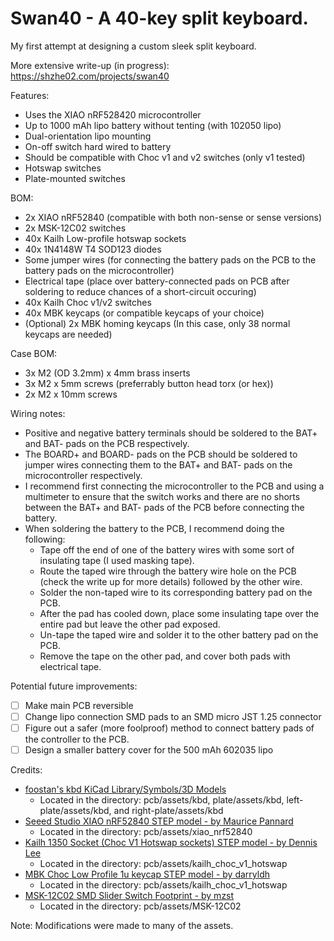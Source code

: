 # Swan40 - A 40-key split keyboard.

My first attempt at designing a custom sleek split keyboard.

More extensive write-up (in progress): https://shzhe02.com/projects/swan40

Features:
- Uses the XIAO nRF528420 microcontroller
- Up to 1000 mAh lipo battery without tenting (with 102050 lipo)
- Dual-orientation lipo mounting
- On-off switch hard wired to battery
- Should be compatible with Choc v1 and v2 switches (only v1 tested)
- Hotswap switches
- Plate-mounted switches

BOM:
- 2x XIAO nRF52840 (compatible with both non-sense or sense versions)
- 2x MSK-12C02 switches
- 40x Kailh Low-profile hotswap sockets
- 40x 1N4148W T4 SOD123 diodes
- Some jumper wires (for connecting the battery pads on the PCB to the battery pads on the microcontroller)
- Electrical tape (place over battery-connected pads on PCB after soldering to reduce chances of a short-circuit occuring)
- 40x Kailh Choc v1/v2 switches
- 40x MBK keycaps (or compatible keycaps of your choice)
- (Optional) 2x MBK homing keycaps (In this case, only 38 normal keycaps are needed)

Case BOM:
- 3x M2 (OD 3.2mm) x 4mm brass inserts
- 3x M2 x 5mm screws (preferrably button head torx (or hex))
- 2x M2 x 10mm screws

Wiring notes:
- Positive and negative battery terminals should be soldered to the BAT+ and BAT- pads on the PCB respectively.
- The BOARD+ and BOARD- pads on the PCB should be soldered to jumper wires connecting them to the BAT+ and BAT- pads on the microcontroller respectively.
- I recommend first connecting the microcontroller to the PCB and using a multimeter to ensure that the switch works and there are no shorts between the BAT+ and BAT- pads of the PCB before connecting the battery.
- When soldering the battery to the PCB, I recommend doing the following:
  - Tape off the end of one of the battery wires with some sort of insulating tape (I used masking tape).
  - Route the taped wire through the battery wire hole on the PCB (check the write up for more details) followed by the other wire.
  - Solder the non-taped wire to its corresponding battery pad on the PCB.
  - After the pad has cooled down, place some insulating tape over the entire pad but leave the other pad exposed.
  - Un-tape the taped wire and solder it to the other battery pad on the PCB.
  - Remove the tape on the other pad, and cover both pads with electrical tape.

Potential future improvements:
- [ ] Make main PCB reversible
- [ ] Change lipo connection SMD pads to an SMD micro JST 1.25 connector
- [ ] Figure out a safer (more foolproof) method to connect battery pads of the controller to the PCB.
- [ ] Design a smaller battery cover for the 500 mAh 602035 lipo

Credits:
- [foostan's kbd KiCad Library/Symbols/3D Models](https://github.com/foostan/kbd/tree/crkbd4)
    - Located in the directory: pcb/assets/kbd, plate/assets/kbd, left-plate/assets/kbd, and right-plate/assets/kbd
- [Seeed Studio XIAO nRF52840 STEP model - by Maurice Pannard](https://grabcad.com/library/seeed-studio-xiao-nrf52840-sense-1)
    - Located in the directory: pcb/assets/xiao_nrf52840
- [Kailh 1350 Socket (Choc V1 Hotswap sockets) STEP model - by Dennis Lee](https://grabcad.com/library/kailh-1350-socket-2)
    - Located in the directory: pcb/assets/kailh_choc_v1_hotswap
- [MBK Choc Low Profile 1u keycap STEP model - by darryldh](https://www.thingiverse.com/thing:4564253)
    - Located in the directory: pcb/assets/kailh_choc_v1_hotswap
- [MSK-12C02 SMD Slider Switch Footprint - by mzst](https://mzstblog.blogspot.com/2016/01/msk-12c02-smd-slider-switch-spdt-eagle.html)
    - Located in the directory: pcb/assets/MSK-12C02

Note: Modifications were made to many of the assets.